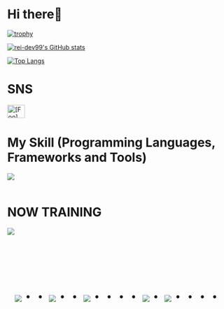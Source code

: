 # Hi there👋

[![trophy](https://github-profile-trophy.vercel.app/?username=rei-dev99)](https://github.com/rei-dev99/github-profile-trophy)

[![rei-dev99's GitHub stats](https://github-readme-stats.vercel.app/api?username=rei-dev99)](https://github.com/rei-dev99/github-readme-stats)

[![Top Langs](https://github-readme-stats.vercel.app/api/top-langs/?username=rei-dev99&layout=donut-vertical)](https://github.com/rei-dev99/github-readme-stats)

# SNS

<p align="left">
<a href="https://twitter.com/[Foo]" target="blank"><img align="center" src="https://raw.githubusercontent.com/rahuldkjain/github-profile-readme-generator/master/src/images/icons/Social/twitter.svg" alt="[Foo]" height="30" width="40" /></a>
</p>



# My Skill (Programming Languages, Frameworks and Tools)

<img src="https://skillicons.dev/icons?i=html,css,tailwindcss,sass,js,ruby,rails,github,vscode,docker,postgresql,discord,jquery,figma,wordpress" /> <br /><br />
  
# NOW TRAINING

<img src="https://skillicons.dev/icons?i=ruby,rails,react,typescript" /> <br /><br />


<!-- --------------------------------- :) ---------------------------------- -->

<br><br><br>

<div align="center">
    <h1>
        <img src="https://user-images.githubusercontent.com/44926913/175852850-3fb6c715-1856-41ff-8c1f-94ce3b03b458.gif">・・
        <img src="https://user-images.githubusercontent.com/44926913/175853109-f8850656-6704-4a8a-bee6-9aca154d929b.gif">・・
        <img src="https://user-images.githubusercontent.com/44926913/175853154-5449d974-975e-44a6-ab84-a86031265e40.gif">・・・・
        <img src="https://user-images.githubusercontent.com/44926913/175853109-f8850656-6704-4a8a-bee6-9aca154d929b.gif">・
        <img src="https://user-images.githubusercontent.com/44926913/175853154-5449d974-975e-44a6-ab84-a86031265e40.gif">・・・・
    </h1>
  </div>
<br><br><br>
